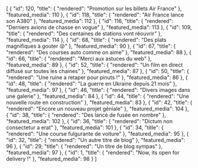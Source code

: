 [
    {
        "id": 120,
        "title": {
            "rendered": "Promotion sur les billets Air France"
        },
        "featured_media": 110
    },
    {
        "id": 118,
        "title": {
            "rendered": "Air France lance son A380"
        },
        "featured_media": 112
    },
    {
        "id": 116,
        "title": {
            "rendered": "Derniers avions de chasse en vogue"
        },
        "featured_media": 113
    },
    {
        "id": 109,
        "title": {
            "rendered": "Des centaines de stations vont réouvrir"
        },
        "featured_media": 114
    },
    {
        "id": 68,
        "title": {
            "rendered": "Des plats magnifiques à gouter 😜"
        },
        "featured_media": 90
    },
    {
        "id": 67,
        "title": {
            "rendered": "Des courses auto comme on aime"
        },
        "featured_media": 88
    },
    {
        "id": 66,
        "title": {
            "rendered": "Merci aux astuces du web"
        },
        "featured_media": 89
    },
    {
        "id": 52,
        "title": {
            "rendered": "Un film en direct diffusé sur toutes les chaines"
        },
        "featured_media": 87
    },
    {
        "id": 50,
        "title": {
            "rendered": "Une ruine a retaper pour pinuts !"
        },
        "featured_media": 86
    },
    {
        "id": 48,
        "title": {
            "rendered": "La guerre en Ukraine depuis 21 mois"
        },
        "featured_media": 97
    },
    {
        "id": 46,
        "title": {
            "rendered": "Divers images dans une galerie"
        },
        "featured_media": 84
    },
    {
        "id": 44,
        "title": {
            "rendered": "Une nouvelle route en construction"
        },
        "featured_media": 83
    },
    {
        "id": 42,
        "title": {
            "rendered": "Encore un nouveau projet géniale"
        },
        "featured_media": 104
    },
    {
        "id": 38,
        "title": {
            "rendered": "Des lancé de fusée en nombre"
        },
        "featured_media": 102
    },
    {
        "id": 36,
        "title": {
            "rendered": "Dictum non consectetur a erat"
        },
        "featured_media": 101
    },
    {
        "id": 34,
        "title": {
            "rendered": "Une course fulgurante de voiture"
        },
        "featured_media": 95
    },
    {
        "id": 32,
        "title": {
            "rendered": "Un autre titre de blog"
        },
        "featured_media": 96
    },
    {
        "id": 29,
        "title": {
            "rendered": "Un titre de blog sympas"
        },
        "featured_media": 97
    },
    {
        "id": 1,
        "title": {
            "rendered": "Now, its open for delivery !"
        },
        "featured_media": 98
    }
]